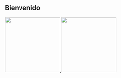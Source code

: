 ## Bienvenido
<div>
  <a href="https://github.com/antonywyatt">
  <img height="180em" src="https://github-readme-stats.vercel.app/api?username=antonywyatt&show_icons=true&theme=dracula&include_all_commits=true&count_private=true"/>
  <img height="180em" src="https://github-readme-stats.vercel.app/api/top-langs/?username=antonywyatt&layout=compact&langs_count=7&theme=dracula"/>
</div>

